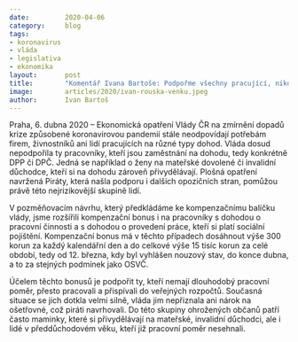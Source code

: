 ```yaml
---
date:         2020-04-06
category:     blog
tags:
- koronavirus
- vláda
- legislativa
- ekonomika
layout:       post
title:        "Komentář Ivana Bartoše: Podpořme všechny pracující, nikdo nesmí padnout na dno"
image:        articles/2020/ivan-rouska-venku.jpeg
author:       Ivan Bartoš
--- 
```

 
Praha, 6. dubna 2020 – Ekonomická opatření Vlády ČR na zmírnění dopadů krize způsobené koronavirovou pandemií stále neodpovídají potřebám firem, živnostníků ani lidí pracujících na různé typy dohod. Vláda dosud nepodpořila ty pracovníky, kteří jsou zaměstnání na dohodu, tedy konkrétně DPP či DPČ. Jedná se například o ženy na mateřské dovolené či invalidní důchodce, kteří si na dohodu zároveň přivydělávají.  Plošná opatření navržená Piráty, která našla podporu i dalších opozičních stran, pomůžou právě této nejrizikovější skupině lidí.
 
V pozměňovacím návrhu, který předkládáme ke kompenzačnímu balíčku vlády, jsme rozšířili kompenzační bonus i na pracovníky s dohodou o pracovní činnosti a s dohodou o provedení práce, kteří si platí sociální pojištění. Kompenzační bonus má v těchto případech dosáhnout výše 300 korun za každý kalendářní den a do celkové výše 15 tisíc korun za celé období, tedy od 12. března, kdy byl vyhlášen nouzový stav, do konce dubna, a to za stejných podmínek jako OSVČ.
 
Účelem těchto bonusů je podpořit ty, kteří nemají dlouhodobý pracovní poměr, přesto pracovali a přispívali do veřejných rozpočtů. Současná situace se jich dotkla velmi silně, vláda jim nepřiznala ani nárok na ošetřovné, což piráti navrhovali. Do této skupiny ohrožených občanů patří často maminky, které si přivydělávají na mateřské, invalidní důchodci, ale i lidé v předdůchodovém věku, kteří již pracovní poměr nesehnali. 
